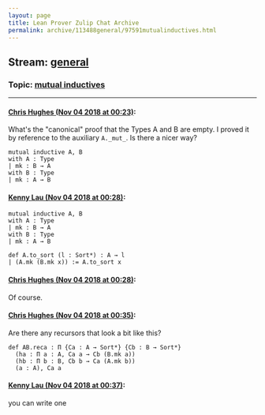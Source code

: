 ```yaml
---
layout: page
title: Lean Prover Zulip Chat Archive 
permalink: archive/113488general/97591mutualinductives.html
---
```


## Stream: [general](index.html)
### Topic: [mutual inductives](97591mutualinductives.html)

---

#### [Chris Hughes (Nov 04 2018 at 00:23)](https://leanprover.zulipchat.com/#narrow/stream/113488-general/topic/mutual%20inductives/near/137132804):
What's the "canonical" proof that the Types A and B are empty. I proved it by reference to the auxiliary `A._mut_`. Is there a nicer way?
```lean
mutual inductive A, B
with A : Type
| mk : B → A
with B : Type
| mk : A → B
```

#### [Kenny Lau (Nov 04 2018 at 00:28)](https://leanprover.zulipchat.com/#narrow/stream/113488-general/topic/mutual%20inductives/near/137132957):
```lean
mutual inductive A, B
with A : Type
| mk : B → A
with B : Type
| mk : A → B

def A.to_sort (l : Sort*) : A → l
| (A.mk (B.mk x)) := A.to_sort x
```

#### [Chris Hughes (Nov 04 2018 at 00:28)](https://leanprover.zulipchat.com/#narrow/stream/113488-general/topic/mutual%20inductives/near/137132960):
Of course.

#### [Chris Hughes (Nov 04 2018 at 00:35)](https://leanprover.zulipchat.com/#narrow/stream/113488-general/topic/mutual%20inductives/near/137133128):
Are there any recursors that look a bit like this?
```lean
def AB.reca : Π {Ca : A → Sort*} {Cb : B → Sort*} 
  (ha : Π a : A, Ca a → Cb (B.mk a))
  (hb : Π b : B, Cb b → Ca (A.mk b))
  (a : A), Ca a
```

#### [Kenny Lau (Nov 04 2018 at 00:37)](https://leanprover.zulipchat.com/#narrow/stream/113488-general/topic/mutual%20inductives/near/137133175):
you can write one

